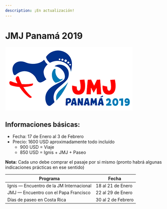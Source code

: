 ```yaml
---
description: ¡En actualización!
---
```


# JMJ Panamá 2019

![](.gitbook/assets/logo_panama2019.png)

## Informaciones básicas:

* Fecha: 17 de Enero al 3 de Febrero
* Precio: 1600 USD aproximadamente todo incluído
  * 900 USD = Viaje
  * 850 USD = Ignis + JMJ + Paseo

**Nota:** Cada uno debe comprar el pasaje por si mismo \(pronto habrá algunas indicaciones prácticas en ese sentido\)

| **Programa** | **Fecha** |
| --- | --- |
| Ignis — Encuentro de la JM Internacional | 18 al 21 de Enero |
| JMJ — Encuentro con el Papa Francisco | 22 al 29 de Enero |
| Días de paseo en Costa Rica | 30 al 2 de Febrero |

